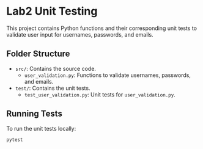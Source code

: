 # Lab2 Unit Testing

This project contains Python functions and their corresponding unit tests to validate user input for usernames, passwords, and emails.

## Folder Structure

- `src/`: Contains the source code.
  - `user_validation.py`: Functions to validate usernames, passwords, and emails.
- `test/`: Contains the unit tests.
  - `test_user_validation.py`: Unit tests for `user_validation.py`.

## Running Tests

To run the unit tests locally:
```bash
pytest

